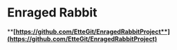 # Enraged Rabbit

****[**https://github.com/EtteGit/EnragedRabbitProject**](https://github.com/EtteGit/EnragedRabbitProject)****
